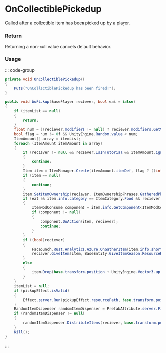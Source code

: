 # OnCollectiblePickedup
<Badge type="info" text="Resource"/><Badge type="danger" text="Carbon Compatible"/><Badge type="warning" text="Oxide Compatible"/>
Called after a collectible item has been picked up by a player.

### Return
Returning a non-null value cancels default behavior.

### Usage
::: code-group
```csharp [Example]
private void OnCollectiblePickedup()
{
	Puts("OnCollectiblePickedup has been fired!");
}
```
```csharp [Source — Assembly-CSharp @ CollectibleEntity]
public void DoPickup(BasePlayer reciever, bool eat = false)
{
	if (itemList == null)
	{
		return;
	}
	float num = ((reciever.modifiers != null) ? reciever.modifiers.GetValue(Modifier.ModifierType.Collectible_DoubleYield) : 0f);
	bool flag = num != 0f && UnityEngine.Random.value < num;
	ItemAmount[] array = itemList;
	foreach (ItemAmount itemAmount in array)
	{
		if (reciever != null && reciever.IsInTutorial && itemAmount.ignoreInTutorial)
		{
			continue;
		}
		Item item = ItemManager.Create(itemAmount.itemDef, flag ? ((int)itemAmount.amount * 2) : ((int)itemAmount.amount), 0uL);
		if (item == null)
		{
			continue;
		}
		item.SetItemOwnership(reciever, ItemOwnershipPhrases.GatheredPhrase);
		if (eat && item.info.category == ItemCategory.Food && reciever != null)
		{
			ItemModConsume component = item.info.GetComponent<ItemModConsume>();
			if (component != null)
			{
				component.DoAction(item, reciever);
				continue;
			}
		}
		if ((bool)reciever)
		{
			Facepunch.Rust.Analytics.Azure.OnGatherItem(item.info.shortname, item.amount, this, reciever);
			reciever.GiveItem(item, BaseEntity.GiveItemReason.ResourceHarvested);
		}
		else
		{
			item.Drop(base.transform.position + UnityEngine.Vector3.up * 0.5f, UnityEngine.Vector3.up);
		}
	}
	itemList = null;
	if (pickupEffect.isValid)
	{
		Effect.server.Run(pickupEffect.resourcePath, base.transform.position, base.transform.up);
	}
	RandomItemDispenser randomItemDispenser = PrefabAttribute.server.Find<RandomItemDispenser>(prefabID);
	if (randomItemDispenser != null)
	{
		randomItemDispenser.DistributeItems(reciever, base.transform.position);
	}
	Kill();
}

```
:::
